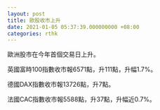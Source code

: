 ```yaml
---
layout: post
title: 歐股收市上升
date: 2021-01-05 05:37:39.000000000 +08:00
categories: rthk
---
```


歐洲股市在今年首個交易日上升。

英國富時100指數收市報6571點，升111點，升幅1.7%。

德國DAX指數收市報13726點，升7點。

法國CAC指數收市報5588點，升37點，升幅近0.7%。
